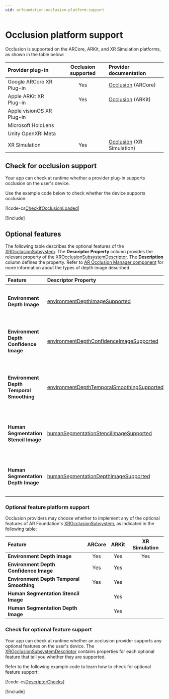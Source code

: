 ```yaml
---
uid: arfoundation-occlusion-platform-support
---
```

# Occlusion platform support

Occlusion is supported on the ARCore, ARKit, and XR Simulation platforms, as shown in the table below:

| Provider plug-in | Occlusion supported | Provider documentation |
| :--------------- | :---------: | :--------------------- |
| Google ARCore XR Plug-in | Yes | [Occlusion](xref:arcore-occlusion) (ARCore) |
| Apple ARKit XR Plug-in | Yes | [Occlusion](xref:arkit-occlusion) (ARKit) |
| Apple visionOS XR Plug-in | | |
| Microsoft HoloLens | | |
| Unity OpenXR: Meta | | |
| XR Simulation | Yes | [Occlusion](xref:arfoundation-simulation-occlusion) (XR Simulation) |

## Check for occlusion support

Your app can check at runtime whether a provider plug-in supports occlusion on the user's device.

Use the example code below to check whether the device supports occlusion:

[!code-cs[CheckIfOcclusionLoaded](../../../Tests/CodeSamples/LoaderUtilitySamples.cs#CheckIfOcclusionLoaded)]

[!include[](../../snippets/initialization.md)]

## Optional features

The following table describes the optional features of the [XROcclusionSubsystem](xref:UnityEngine.XR.ARSubsystems.XROcclusionSubsystem). The **Descriptor Property** column provides the relevant property of the [XROcclusionSubsystemDescriptor](xref:UnityEngine.XR.ARSubsystems.XROcclusionSubsystemDescriptor). The **Description** column defines the property. Refer to [AR Occlusion Manager component](xref:arfoundation-occlusion-manager) for more information about the types of depth image described.

| Feature | Descriptor Property | Description  |
| :------ | :---------- | :------------ |
| **Environment Depth Image** | [environmentDepthImageSupported](xref:UnityEngine.XR.ARSubsystems.XROcclusionSubsystemDescriptor.environmentDepthImageSupported) | Whether the subsystem supports environment depth image. |
| **Environment Depth Confidence Image** | [environmentDepthConfidenceImageSupported](xref:UnityEngine.XR.ARSubsystems.XROcclusionSubsystemDescriptor.environmentDepthConfidenceImageSupported) | Whether the subsystem supports environment depth confidence image. |
| **Environment Depth Temporal Smoothing** | [environmentDepthTemporalSmoothingSupported](xref:UnityEngine.XR.ARSubsystems.XROcclusionSubsystemDescriptor.environmentDepthTemporalSmoothingSupported) | Whether temporal smoothing of the environment image is supported. |
| **Human Segmentation Stencil Image** | [humanSegmentationStencilImageSupported](xref:UnityEngine.XR.ARSubsystems.XROcclusionSubsystemDescriptor.humanSegmentationStencilImageSupported) | Whether a subsystem supports human segmentation stencil image. |
| **Human Segmentation Depth Image** | [humanSegmentationDepthImageSupported](xref:UnityEngine.XR.ARSubsystems.XROcclusionSubsystemDescriptor.humanSegmentationDepthImageSupported) | Whether a subsystem supports human segmentation depth image. |

### Optional feature platform support

Occlusion providers may choose whether to implement any of the optional features of AR Foundation's [XROcclusionSubsystem](xref:UnityEngine.XR.ARSubsystems.XROcclusionSubsystem), as indicated in the following table:

| Feature | ARCore | ARKit | XR Simulation |
| :------ | :----: | :---: | :-----------: |
| **Environment Depth Image** | Yes | Yes | Yes |
| **Environment Depth Confidence Image** | Yes | Yes | |
| **Environment Depth Temporal Smoothing** | Yes | Yes | |
| **Human Segmentation Stencil Image** | | Yes | |
| **Human Segmentation Depth Image** | | Yes | |

<a id="check-feature-support"></a>

### Check for optional feature support

Your app can check at runtime whether an occlusion provider supports any optional features on the user's device. The [XROcclusionSubsystemDescriptor](xref:UnityEngine.XR.ARSubsystems.XROcclusionSubsystemDescriptor) contains properties for each optional feature that tell you whether they are supported.

Refer to the following example code to learn how to check for optional feature support:

[!code-cs[DescriptorChecks](../../../Tests/CodeSamples/AROcclusionManagerSamples.cs#DescriptorChecks)]

[!include[](../../snippets/apple-arkit-trademark.md)]